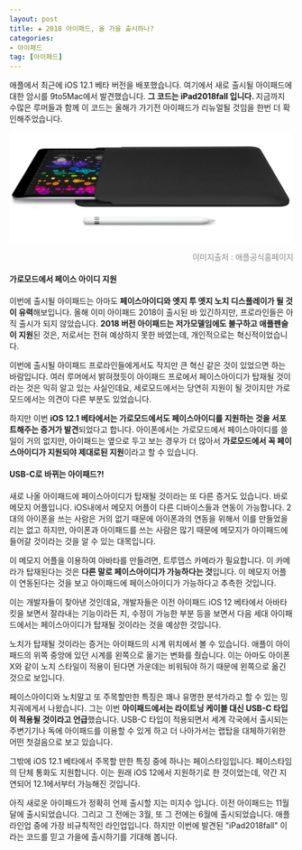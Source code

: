 ```yaml
---  
layout: post  
title: ✚ 2018 아이패드, 올 가을 출시하나?
categories:
- 아이패드
tag: [아이패드]
---  
```

<p class="drop-korean">
애플에서 최근에 iOS 12.1 베타 버전을 배포했습니다. 여기에서 새로 출시될 아이패드에 대한 암시를 9to5Mac에서 발견했습니다. <b>그 코드는 iPad2018fall 입니다. </b>지금까지 수많은 루머들과 함께 이 코드는 올해가 가기전 아이패드가 리뉴얼될 것임을 한번 더 확인해주었습니다.
</p>

<div class="markdown-image">
<img src="/assets/article_images/2018-09-24-fall-ipadpro/1.jpg" alt="" align="middle"/><p style="text-align:right;  color:#878787"> 이미지출처 : 애플공식홈페이지</p> </div>

#### 가로모드에서 페이스 아이디 지원
이번에 출시될 아이패드는 아마도 **페이스아이디와 엣지 투 엣지 노치 디스플레이가 될 것이 유력**해보입니다. 올해 이미 아이패드 2018이 출시된 바 있긴하지만, 프로라인들은 아직 출시가 되지 않았습니다. **2018 버전 아이패드는 저가모델임에도 불구하고 애플펜슬이 지원**된 것은, 저로서는 전혀 예상하지 못한 바였는데, 개인적으로는 혁신적이었습니다.

이번에 출시될 아이패드 프로라인들에게서도 작지만 큰 혁신 같은 것이 있었으면 하는 바람입니다. 여러 루머에서 밝혀졌듯이 아이패드 프로에서 페이스아이디가 탑재될 것이라는 것은 익히 알고 있는 사실인데요, 세로모드에서는 당연히 지원이 될 것이지만 가로모드에서는 의견이 다른 부분도 있었습니다.

하지만 이번 **iOS 12.1 베타에서는 가로모드에서도 페이스아이디를 지원하는 것을 서포트해주는 증거가 발견**되었다고 합니다. 아이폰에서는 가로모드에서 페이스아이디를 쓸 일이 거의 없지만, 아이패드는 옆으로 두고 보는 경우가 더 많아서 **가로모드에서 꼭 페이스아이디가 지원되야 제대로된 지원**이라고 할 수 있습니다.

#### USB-C로 바뀌는 아이패드?!
새로 나올 아이패드에 페이스아이디가 탑재될 것이라는 또 다른 증거도 있습니다. 바로 메모지 어플입니다. iOS내에서 메모지 어플이 다른 디바이스들과 연동이 가능합니다. 2대의 아이폰을 쓰는 사람은 거의 없기 때문에 아이폰과의 연동을 위해서 이를 만들었을리는 없고 하지만, 아이폰과 아이패드를 쓰는 사람은 많기 때문에 메모지가 아이패드에 들어갈 것이라는 것을 알 수 있는 대목입니다.

이 메모지 어플을 이용하여 아바타를 만들려면, 트루뎁스 카메라가 필요합니다. 이 카메라가 탑재된다는 것은 **다른 말로 페이스아이디가 가능하다는 것**입니다. 이 메모지 어플이 연동된다는 것을 보고 아이패드에 페이스아이디가 가능하다고 추측한 것입니다.

이는 개발자들이 찾아낸 것인데요, 개발자들은 이전 아이패드 iOS 12 베타에서 아바타킷을 보면서 잘라내는 기능이라든 지, 수정이 가능한 부분 등을 보면서 다음 세대 아이패드에서는 페이스아이디가 탑재될 것이라는 것을 예상한 것입니다.

노치가 탑재될 것이라는 증거는 아이패드의 시계 위치에서 볼 수 있습니다. 애플이 아이패드의 위쪽 중앙에 있던 시계를 왼쪽으로 옮기는 변화를 줬습니다. 이는 아마도 아이폰 X와 같이 노치 스타일이 적용이 된다면 가운데는 비워둬야 하기 때문에 왼쪽으로 옮긴 것으로 보입니다.

페이스아이디와 노치말고 또 주목할만한 특징은 꽤나 유명한 분석가라고 할 수 있는 밍치궈에게서 나왔습니다. 그는 이번 **아이패드에서는 라이트닝 케이블 대신 USB-C 타입이 적용될 것이라고 언급**했습니다. USB-C 타입이 적용되면서 세계 각국에서 출시되는 주변기기나 독에 아이패드를 이용할 수 있게 하고 더 나아가서는 랩탑을 대체하기위한 어떤 첫걸음으로 보고 있습니다.

그밖에 iOS 12.1 베타에서 주목할 만한 특징 중에 하나는 페이스타임입니다. 페이스타임의 단체 통화도 지원합니다. 이는 원래 iOS 12에서 지원하기로 한 것이었는데, 약간 지연되어 12.1에서부터 가능해진 것입니다. 

아직 새로운 아이패드가 정확히 언제 출시할 지는 미지수 입니다. 이전 아이패드는 11월 달에 출시되었습니다. 그리고 그 전에는 3월, 또 그 전에는 6월에 출시되었습니다. 애플 라인업 중에 가장 비규칙적인 라인업입니다. 하지만 이번에 발견된 "iPad2018fall" 이라는 코드를 믿고 가을에 출시하기를 기대해 봅니다.

